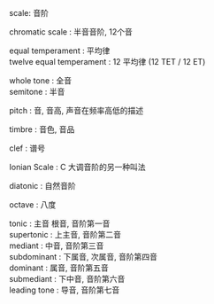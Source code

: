 


scale: 音阶   

chromatic scale : 半音音阶, 12个音

equal temperament : 平均律   
twelve equal temperament : 12 平均律 (12 TET / 12 ET)


whole tone : 全音   
semitone : 半音

pitch : 音, 音高, 声音在频率高低的描述   

timbre : 音色, 音品

clef : 谱号

Ionian Scale : C 大调音阶的另一种叫法    

diatonic : 自然音阶   

octave : 八度   

tonic : 主音 根音, 音阶第一音   
supertonic : 上主音, 音阶第二音   
mediant : 中音, 音阶第三音   
subdominant : 下属音, 次属音, 音阶第四音   
dominant : 属音, 音阶第五音   
submediant : 下中音, 音阶第六音    
leading tone : 导音, 音阶第七音


